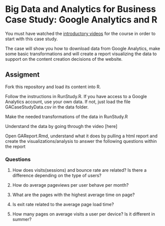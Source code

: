 
# Big Data and Analytics for Business Case Study: Google Analytics and R

You must have watched the [introductory videos](https://docs.google.com/document/d/1NCwyFpmBtBSUrRxWQ9xv5lD8VX_MUPode0hODerJl0Y/edit?usp=drive_web) for the course in order to start with this case study. 

The case will show you how to download data from Google Analytics, make some basic transformations and will create a report visualizing the data to support on the content creation decisions of the website.

## Assigment

Fork this repository and load its content into R.

Follow the instructions in RunStudy.R. If you have access to a Google Analytics account, use your own data. If not, just load the file GACaseStudyData.csv in the data folder.

Make the needed transformations of the data in RunStudy.R 

Understand the data by going through the video [here]

Open GAReport.Rmd, understand what it does by pulling a html report and create the visualizations/analysis to answer the following questions within the report

### Questions

1. How does visits(sessions) and bounce rate are related? Is there a difference depending on the type of users?

2. How do average pageviews per user behave per month?

3. What are the pages with the highest average time on page? 

4. Is exit rate related to the average page load time?

5. How many pages on average visits a user per device? Is it different in summer?







